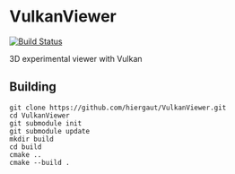 VulkanViewer
======================
[![Build Status](https://travis-ci.com/hiergaut/VulkanViewer.svg?branch=main)](https://travis-ci.com/hiergaut/VulkanViewer)

3D experimental viewer with Vulkan


Building
-------------

```
git clone https://github.com/hiergaut/VulkanViewer.git
cd VulkanViewer
git submodule init
git submodule update
mkdir build
cd build
cmake ..
cmake --build .
```
